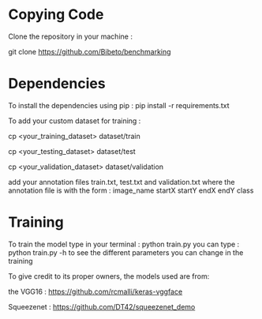 # Copying Code
Clone the repository in your machine : 

git clone https://github.com/Bibeto/benchmarking


# Dependencies 
To install the dependencies using pip : 
pip install -r requirements.txt

To add your custom dataset for training : 

cp <your_training_dataset> dataset/train

cp <your_testing_dataset> dataset/test

cp <your_validation_dataset> dataset/validation



add your annotation files train.txt, test.txt and validation.txt 
where the annotation file is with the form : 
image_name startX startY endX endY class



# Training
To train the model type in your terminal : 
python train.py 
you can type : python train.py -h 
to see the different parameters you can change in the training 



To give credit to its proper owners, the models used are from: 

the VGG16 : https://github.com/rcmalli/keras-vggface

Squeezenet : https://github.com/DT42/squeezenet_demo

